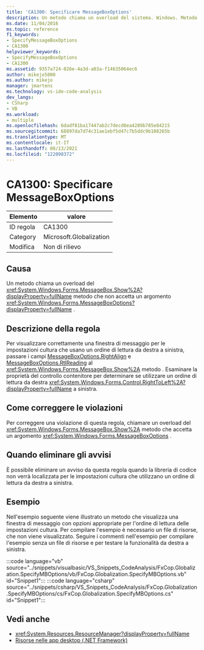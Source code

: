 ```yaml
---
title: 'CA1300: Specificare MessageBoxOptions'
description: Un metodo chiama un overload del sistema. Windows. Metodo Forms.MessageBox.Show che non accetta un argomento MessageBoxOptions.
ms.date: 11/04/2016
ms.topic: reference
f1_keywords:
- SpecifyMessageBoxOptions
- CA1300
helpviewer_keywords:
- SpecifyMessageBoxOptions
- CA1300
ms.assetid: 9357a724-026e-4a3d-a03a-f14635064ec6
author: mikejo5000
ms.author: mikejo
manager: jmartens
ms.technology: vs-ide-code-analysis
dev_langs:
- CSharp
- VB
ms.workload:
- multiple
ms.openlocfilehash: 6dadf81ba17447ab2c7decd8ea4289b785e84215
ms.sourcegitcommit: 68897da7d74c31ae1ebf5d47c7b5ddc9b108265b
ms.translationtype: MT
ms.contentlocale: it-IT
ms.lasthandoff: 08/13/2021
ms.locfileid: "122098372"
---
```

# <a name="ca1300-specify-messageboxoptions"></a>CA1300: Specificare MessageBoxOptions

|Elemento|valore|
|-|-|
|ID regola|CA1300|
|Category|Microsoft.Globalization|
|Modifica|Non di rilievo|

## <a name="cause"></a>Causa

Un metodo chiama un overload del <xref:System.Windows.Forms.MessageBox.Show%2A?displayProperty=fullName> metodo che non accetta un argomento <xref:System.Windows.Forms.MessageBoxOptions?displayProperty=fullName> .

## <a name="rule-description"></a>Descrizione della regola

Per visualizzare correttamente una finestra di messaggio per le impostazioni cultura che usano un ordine di lettura da destra a sinistra, passare i campi [MessageBoxOptions.RightAlign](<xref:System.Windows.Forms.MessageBoxOptions.RightAlign>) e [MessageBoxOptions.RtlReading](<xref:System.Windows.Forms.MessageBoxOptions.RtlReading>) al <xref:System.Windows.Forms.MessageBox.Show%2A> metodo . Esaminare la proprietà del controllo contenitore per determinare se utilizzare un ordine di lettura da destra <xref:System.Windows.Forms.Control.RightToLeft%2A?displayProperty=fullName> a sinistra.

## <a name="how-to-fix-violations"></a>Come correggere le violazioni

Per correggere una violazione di questa regola, chiamare un overload del <xref:System.Windows.Forms.MessageBox.Show%2A> metodo che accetta un argomento <xref:System.Windows.Forms.MessageBoxOptions> .

## <a name="when-to-suppress-warnings"></a>Quando eliminare gli avvisi

È possibile eliminare un avviso da questa regola quando la libreria di codice non verrà localizzata per le impostazioni cultura che utilizzano un ordine di lettura da destra a sinistra.

## <a name="example"></a>Esempio

Nell'esempio seguente viene illustrato un metodo che visualizza una finestra di messaggio con opzioni appropriate per l'ordine di lettura delle impostazioni cultura. Per compilare l'esempio è necessario un file di risorse, che non viene visualizzato. Seguire i commenti nell'esempio per compilare l'esempio senza un file di risorse e per testare la funzionalità da destra a sinistra.

:::code language="vb" source="../snippets/visualbasic/VS_Snippets_CodeAnalysis/FxCop.Globalization.SpecifyMBOptions/vb/FxCop.Globalization.SpecifyMBOptions.vb" id="Snippet1":::
:::code language="csharp" source="../snippets/csharp/VS_Snippets_CodeAnalysis/FxCop.Globalization.SpecifyMBOptions/cs/FxCop.Globalization.SpecifyMBOptions.cs" id="Snippet1":::

## <a name="see-also"></a>Vedi anche

- <xref:System.Resources.ResourceManager?displayProperty=fullName>
- [Risorse nelle app desktop (.NET Framework)](/dotnet/framework/resources/index)
